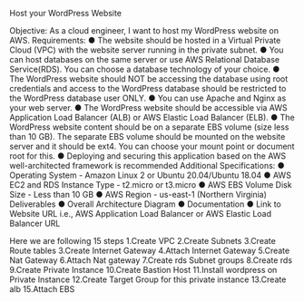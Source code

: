 Host your WordPress Website

Objective: As a cloud engineer, I want to host my WordPress website on AWS.
Requirements:
● The website should be hosted in a Virtual Private Cloud (VPC) with the website server running in the private subnet.
● You can host databases on the same server or use AWS Relational Database Service(RDS). You can choose a database technology of your choice.
● The WordPress website should NOT be accessing the database using root credentials and access to the WordPress database should be restricted to the WordPress database user ONLY.
● You can use Apache and Nginx as your web server.
● The WordPress website should be accessible via AWS Application Load Balancer (ALB) or AWS Elastic Load Balancer (ELB).
● The WordPress website content should be on a separate EBS volume (size less than 10 GB). The separate EBS volume should be mounted on the website server and it should be ext4. You can choose your mount point or document root for this.
● Deploying and securing this application based on the AWS well-architected framework is
recommended
Additional Specifications:
● Operating System - Amazon Linux 2 or Ubuntu 20.04/Ubuntu 18.04
● AWS EC2 and RDS Instance Type - t2.micro or t3.micro
● AWS EBS Volume Disk Size - Less than 10 GB
● AWS Region - us-east-1 (Northern Virginia)
Deliverables
● Overall Architecture Diagram
● Documentation
● Link to Website URL i.e., AWS Application Load Balancer or AWS Elastic Load Balancer
URL



Here we are following 15 steps
1.Create VPC
2.Create Subnets
3.Create Route tables
3.Create Internet Gateway
4.Attach Internet Gateway
5.Create Nat Gateway
6.Attach Nat gateway
7.Create rds Subnet groups
8.Create rds
9.Create Private Instance
10.Create Bastion Host
11.Install wordpress on Private Instance
12.Create Target Group for this private instance
13.Create alb
15.Attach EBS
